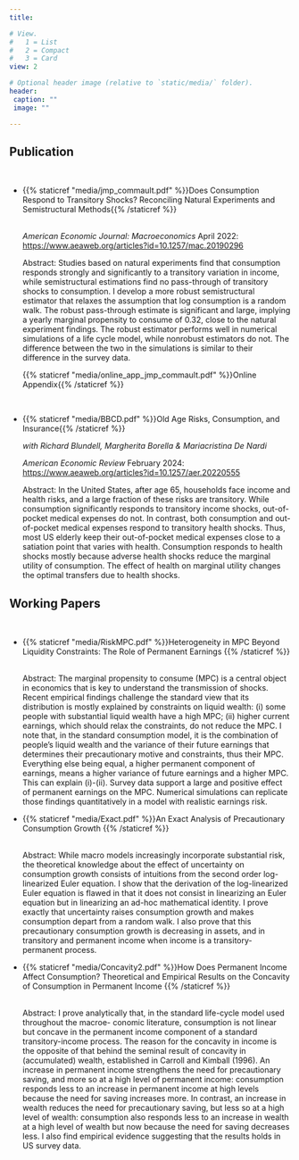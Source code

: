 ```yaml
---
title:

# View.
#   1 = List
#   2 = Compact
#   3 = Card
view: 2

# Optional header image (relative to `static/media/` folder).
header:
 caption: ""
 image: ""

---
```

## Publication
<br>

<ul>
  <li> {{% staticref "media/jmp_commault.pdf" %}}Does Consumption Respond to Transitory Shocks? Reconciling Natural Experiments and Semistructural Methods{{% /staticref %}}</li> 
<br>

_American Economic Journal: Macroeconomics_ April 2022: https://www.aeaweb.org/articles?id=10.1257/mac.20190296
<br>

Abstract: Studies based on natural experiments find that consumption responds strongly and significantly to a transitory variation in income, while semistructural estimations find no pass-through of transitory shocks to consumption. I develop a more robust semistructural estimator that relaxes the assumption that log consumption is a random walk. The robust pass-through estimate is significant and large, implying a yearly marginal propensity to consume of 0.32, close to the natural experiment findings. The robust estimator performs well in numerical simulations of a life cycle model, while nonrobust estimators do not. The difference between the two in the simulations is similar to their difference in the survey data.

{{% staticref "media/online_app_jmp_commault.pdf" %}}Online Appendix{{% /staticref %}}
</ul>
<br>

<ul>
<li> {{% staticref "media/BBCD.pdf" %}}Old Age Risks, Consumption, and Insurance{{% /staticref %}} </li>

_with Richard Blundell, Margherita Borella & Mariacristina De Nardi_

_American Economic Review_ February 2024: https://www.aeaweb.org/articles?id=10.1257/aer.20220555
<br>

Abstract: In the United States, after age 65, households face income and health risks, and a large fraction of these risks are transitory. While consumption significantly responds to transitory income shocks, out-of-pocket medical expenses do not. In contrast, both consumption and out-of-pocket medical expenses respond to transitory health shocks. Thus, most US elderly keep their out-of-pocket medical expenses close to a satiation point that varies with health. Consumption responds to health shocks mostly because adverse health shocks reduce the marginal utility of consumption. The effect of health on marginal utility changes the optimal transfers due to health shocks.
</ul>

## Working Papers
<br>

<ul>
<li> {{% staticref "media/RiskMPC.pdf" %}}Heterogeneity in MPC Beyond Liquidity
Constraints: The Role of Permanent Earnings
{{% /staticref %}} </li>

<br>

Abstract: The marginal propensity to consume (MPC) is a central object in economics that is key to understand the transmission of shocks. Recent empirical findings challenge the standard view that its distribution is mostly explained by constraints on liquid wealth: (i) some people with substantial liquid wealth have a high MPC; (ii) higher current earnings, which should relax the constraints, do not reduce the MPC. I note that, in the standard consumption model, it is the combination of people’s liquid wealth and the variance of their future earnings that determines their precautionary motive and constraints, thus their MPC. Everything else being equal, a higher permanent component of earnings, means a higher variance of future earnings and a higher MPC. This can explain (i)-(ii). Survey data support a large and positive effect of permanent earnings on the MPC. Numerical simulations can replicate those findings quantitatively in a model with realistic earnings risk.
</ul>

<ul>
<li> {{% staticref "media/Exact.pdf" %}}An Exact Analysis of Precautionary Consumption Growth
{{% /staticref %}} </li>

<br>

Abstract: While macro models increasingly incorporate substantial risk, the theoretical knowledge about the effect of uncertainty on consumption growth consists
of intuitions from the second order log-linearized Euler equation. I show that the
derivation of the log-linearized Euler equation is flawed in that it does not consist in linearizing an Euler equation but in linearizing an ad-hoc mathematical
identity. I prove exactly that uncertainty raises consumption growth and makes
consumption depart from a random walk. I also prove that this precautionary
consumption growth is decreasing in assets, and in transitory and permanent
income when income is a transitory-permanent process.
</ul>


<ul>
<li> {{% staticref "media/Concavity2.pdf" %}}How Does Permanent Income Affect Consumption? Theoretical and Empirical Results on the Concavity of Consumption in Permanent Income
{{% /staticref %}} </li>

<br>

Abstract: I prove analytically that, in the standard life-cycle model used throughout the macroe-
conomic literature, consumption is not linear but concave in the permanent income
component of a standard transitory-income process. The reason for the concavity in
income is the opposite of that behind the seminal result of concavity in (accumulated)
wealth, established in Carroll and Kimball (1996). An increase in permanent income
strengthens the need for precautionary saving, and more so at a high level of permanent
income: consumption responds less to an increase in permanent income at high levels
because the need for saving increases more. In contrast, an increase in wealth reduces
the need for precautionary saving, but less so at a high level of wealth: consumption
also responds less to an increase in wealth at a high level of wealth but now because the
need for saving decreases less. I also find empirical evidence suggesting that the results
holds in US survey data.
</ul>